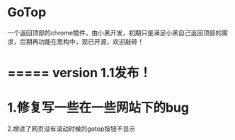 GoTop
=====

一个返回顶部的chrome插件，由小黑开发，初期只是满足小黑自己返回顶部的需求，后期再功能在思构中，现已开源，欢迎敲砖！

=====
version 1.1发布！
=====
1.修复写一些在一些网站下的bug
=
2.增进了网页没有滚动时候的gotop按钮不显示
